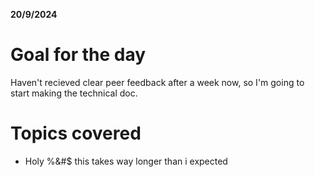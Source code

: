 **20/9/2024**

# Goal for the day

Haven't recieved clear peer feedback after a week now, so I'm going to start making the technical doc.

# Topics covered

- Holy %&#$ this takes way longer than i expected